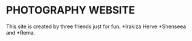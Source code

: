 # PHOTOGRAPHY WEBSITE
  This site is created by three friends just for fun. *Irakiza Herve
       *Shenseea
       and *Rema.
  